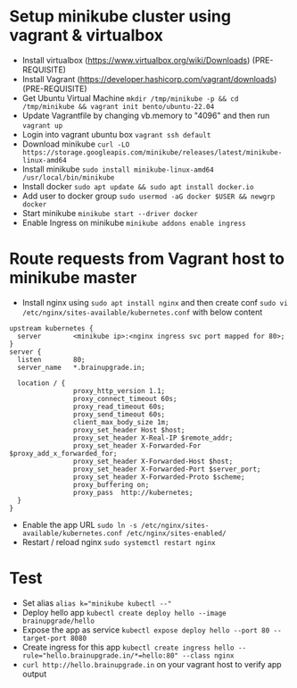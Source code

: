 # Setup minikube cluster using vagrant & virtualbox
- Install virtualbox (https://www.virtualbox.org/wiki/Downloads) (PRE-REQUISITE)
- Install Vagrant (https://developer.hashicorp.com/vagrant/downloads) (PRE-REQUISITE)
- Get Ubuntu Virtual Machine `mkdir /tmp/minikube -p && cd /tmp/minikube && vagrant init bento/ubuntu-22.04`
- Update Vagrantfile by changing vb.memory to "4096" and then run `vagrant up`
- Login into vagrant ubuntu box `vagrant ssh default`
- Download minikube `curl -LO https://storage.googleapis.com/minikube/releases/latest/minikube-linux-amd64`
- Install minikube `sudo install minikube-linux-amd64 /usr/local/bin/minikube`
- Install docker `sudo apt update && sudo apt install docker.io`
- Add user to docker group `sudo usermod -aG docker $USER && newgrp docker`
- Start minikube `minikube start --driver docker `
- Enable Ingress on minikube `minikube addons enable ingress`
# Route requests from Vagrant host to minikube master
- Install nginx using `sudo apt install nginx` and then create conf `sudo vi /etc/nginx/sites-available/kubernetes.conf` with below content
```
upstream kubernetes {
  server        <minikube ip>:<nginx ingress svc port mapped for 80>;
}
server {
  listen        80;
  server_name   *.brainupgrade.in;

  location / {
                proxy_http_version 1.1;
                proxy_connect_timeout 60s;
                proxy_read_timeout 60s;
                proxy_send_timeout 60s;
                client_max_body_size 1m;
                proxy_set_header Host $host;
                proxy_set_header X-Real-IP $remote_addr;
                proxy_set_header X-Forwarded-For $proxy_add_x_forwarded_for;
                proxy_set_header X-Forwarded-Host $host;
                proxy_set_header X-Forwarded-Port $server_port;
                proxy_set_header X-Forwarded-Proto $scheme;
                proxy_buffering on;
                proxy_pass  http://kubernetes;
  }
}
```
- Enable the app URL `sudo ln -s /etc/nginx/sites-available/kubernetes.conf /etc/nginx/sites-enabled/`
- Restart / reload nginx `sudo systemctl restart nginx`
# Test 
- Set alias `alias k="minikube kubectl --"`
- Deploy hello app `kubectl create deploy hello --image brainupgrade/hello`
- Expose the app as service `kubectl expose deploy hello --port 80 --target-port 8080`
- Create ingress for this app `kubectl create ingress hello --rule="hello.brainupgrade.in/*=hello:80" --class nginx`
- `curl http://hello.brainupgrade.in` on your vagrant host to verify app output
